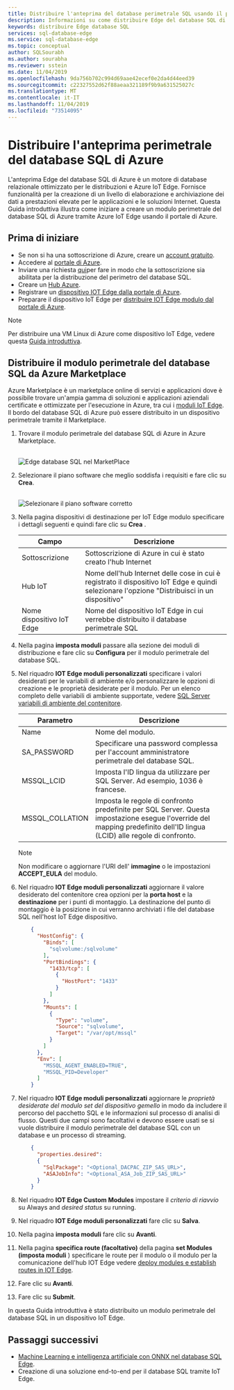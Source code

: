 ```yaml
---
title: Distribuire l'anteprima del database perimetrale SQL usando il portale di Azure | Microsoft Docs
description: Informazioni su come distribuire Edge del database SQL di Azure usando il portale di Azure
keywords: distribuire Edge database SQL
services: sql-database-edge
ms.service: sql-database-edge
ms.topic: conceptual
author: SQLSourabh
ms.author: sourabha
ms.reviewer: sstein
ms.date: 11/04/2019
ms.openlocfilehash: 9da756b702c994d69aae42ecef0e2da4d44eed39
ms.sourcegitcommit: c22327552d62f88aeaa321189f9b9a631525027c
ms.translationtype: MT
ms.contentlocale: it-IT
ms.lasthandoff: 11/04/2019
ms.locfileid: "73514095"
---
```

# <a name="deploy-azure-sql-database-edge-preview"></a>Distribuire l'anteprima perimetrale del database SQL di Azure

L'anteprima Edge del database SQL di Azure è un motore di database relazionale ottimizzato per le distribuzioni e Azure IoT Edge. Fornisce funzionalità per la creazione di un livello di elaborazione e archiviazione dei dati a prestazioni elevate per le applicazioni e le soluzioni Internet. Questa Guida introduttiva illustra come iniziare a creare un modulo perimetrale del database SQL di Azure tramite Azure IoT Edge usando il portale di Azure.

## <a name="before-you-begin"></a>Prima di iniziare

* Se non si ha una sottoscrizione di Azure, creare un [account gratuito](https://azure.microsoft.com/free/).
* Accedere al [portale di Azure](https://portal.azure.com/).
* Inviare una richiesta [qui](https://azure.microsoft.com/services/sql-database-edge/#contact)per fare in modo che la sottoscrizione sia abilitata per la distribuzione del perimetro del database SQL.
* Creare un [Hub Azure](../iot-hub/iot-hub-create-through-portal.md).
* Registrare un [dispositivo IOT Edge dalla portale di Azure](../iot-edge/how-to-register-device-portal.md).
* Preparare il dispositivo IoT Edge per [distribuire IOT Edge modulo dal portale di Azure](../iot-edge/how-to-deploy-modules-portal.md).

> [!NOTE]
> Per distribuire una VM Linux di Azure come dispositivo IoT Edge, vedere questa [Guida introduttiva](../iot-edge/quickstart-linux.md).

## <a name="deploy-sql-database-edge-module-from-azure-marketplace"></a>Distribuire il modulo perimetrale del database SQL da Azure Marketplace

Azure Marketplace è un marketplace online di servizi e applicazioni dove è possibile trovare un'ampia gamma di soluzioni e applicazioni aziendali certificate e ottimizzate per l'esecuzione in Azure, tra cui i [moduli IoT Edge](https://azuremarketplace.microsoft.com/marketplace/apps/category/internet-of-things?page=1&subcategories=iot-edge-modules). Il bordo del database SQL di Azure può essere distribuito in un dispositivo perimetrale tramite il Marketplace.

1. Trovare il modulo perimetrale del database SQL di Azure in Azure Marketplace.<br><br>

   ![Edge database SQL nel MarketPlace](media/deploy-portal/find-offer-marketplace.png)

2. Selezionare il piano software che meglio soddisfa i requisiti e fare clic su **Crea**. <br><br>

   ![Selezionare il piano software corretto](media/deploy-portal/pick-correct-plan.png)

3. Nella pagina dispositivi di destinazione per IoT Edge modulo specificare i dettagli seguenti e quindi fare clic su **Crea** .

   |**Campo**  |**Descrizione**  |
   |---------|---------|
   |Sottoscrizione  |  Sottoscrizione di Azure in cui è stato creato l'hub Internet |
   |Hub IoT   |  Nome dell'hub Internet delle cose in cui è registrato il dispositivo IoT Edge e quindi selezionare l'opzione "Distribuisci in un dispositivo"|
   |Nome dispositivo IoT Edge  |  Nome del dispositivo IoT Edge in cui verrebbe distribuito il database perimetrale SQL |

4. Nella pagina **imposta moduli** passare alla sezione dei moduli di distribuzione e fare clic su **Configura** per il modulo perimetrale del database SQL. 

5. Nel riquadro **IOT Edge moduli personalizzati** specificare i valori desiderati per le variabili di ambiente e/o personalizzare le opzioni di creazione e le proprietà desiderate per il modulo. Per un elenco completo delle variabili di ambiente supportate, vedere [SQL Server variabili di ambiente del contenitore](/sql/linux/sql-server-linux-configure-environment-variables/).

   |**Parametro**  |**Descrizione**|
   |---------|---------|
   | Name | Nome del modulo. |
   |SA_PASSWORD  | Specificare una password complessa per l'account amministratore perimetrale del database SQL. |
   |MSSQL_LCID   | Imposta l'ID lingua da utilizzare per SQL Server. Ad esempio, 1036 è francese. |
   |MSSQL_COLLATION | Imposta le regole di confronto predefinite per SQL Server. Questa impostazione esegue l'override del mapping predefinito dell'ID lingua (LCID) alle regole di confronto. |

   > [!NOTE]
   > Non modificare o aggiornare l'URI dell' **immagine** o le impostazioni **ACCEPT_EULA** del modulo.

6. Nel riquadro **IOT Edge moduli personalizzati** aggiornare il valore desiderato del contenitore crea opzioni per la **porta host** e la **destinazione** per i punti di montaggio. La destinazione del punto di montaggio è la posizione in cui verranno archiviati i file del database SQL nell'host IoT Edge dispositivo.

   ```json
       {
         "HostConfig": {
           "Binds": [
             "sqlvolume:/sqlvolume"
           ],
           "PortBindings": {
             "1433/tcp": [
               {
                 "HostPort": "1433"
               }
             ]
           },
           "Mounts": [
             {
               "Type": "volume",
               "Source": "sqlvolume",
               "Target": "/var/opt/mssql"
             }
           ]
         },
         "Env": [
           "MSSQL_AGENT_ENABLED=TRUE",
           "MSSQL_PID=Developer"
         ]
       }
   ```

7. Nel riquadro **IOT Edge moduli personalizzati** aggiornare le *proprietà desiderate del modulo set del dispositivo gemello* in modo da includere il percorso del pacchetto SQL e le informazioni sul processo di analisi di flusso. Questi due campi sono facoltativi e devono essere usati se si vuole distribuire il modulo perimetrale del database SQL con un database e un processo di streaming.

   ```json
       {
         "properties.desired":
         {
           "SqlPackage": "<Optional_DACPAC_ZIP_SAS_URL>",
           "ASAJobInfo": "<Optional_ASA_Job_ZIP_SAS_URL>"
         }
       }
   ```

8. Nel riquadro **IOT Edge Custom Modules** impostare il *criterio di riavvio* su Always and *desired status* su running.
9. Nel riquadro **IOT Edge moduli personalizzati** fare clic su **Salva**.
10. Nella pagina **imposta moduli** fare clic su **Avanti**.
11. Nella pagina **specifica route (facoltativo)** della pagina **set Modules (imposta moduli** ) specificare le route per il modulo o il modulo per la comunicazione dell'hub IOT Edge vedere [deploy modules e establish routes in IOT Edge](../iot-edge/module-composition.md).
12. Fare clic su **Avanti**.
13. Fare clic su **Submit**.

In questa Guida introduttiva è stato distribuito un modulo perimetrale del database SQL in un dispositivo IoT Edge.

## <a name="next-steps"></a>Passaggi successivi

- [Machine Learning e intelligenza artificiale con ONNX nel database SQL Edge](onnx-overview.md).
- Creazione di una soluzione end-to-end per il database SQL tramite IoT Edge.